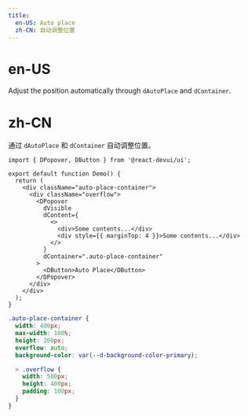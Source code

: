 ```yaml
---
title:
  en-US: Auto place
  zh-CN: 自动调整位置
---
```


# en-US

Adjust the position automatically through `dAutoPlace` and `dContainer`.

# zh-CN

通过 `dAutoPlace` 和 `dContainer` 自动调整位置。

```tsx
import { DPopover, DButton } from '@react-devui/ui';

export default function Demo() {
  return (
    <div className="auto-place-container">
      <div className="overflow">
        <DPopover
          dVisible
          dContent={
            <>
              <div>Some contents...</div>
              <div style={{ marginTop: 4 }}>Some contents...</div>
            </>
          }
          dContainer=".auto-place-container"
        >
          <DButton>Auto Place</DButton>
        </DPopover>
      </div>
    </div>
  );
}
```

```scss
.auto-place-container {
  width: 400px;
  max-width: 100%;
  height: 200px;
  overflow: auto;
  background-color: var(--d-background-color-primary);

  > .overflow {
    width: 500px;
    height: 400px;
    padding: 100px;
  }
}
```
